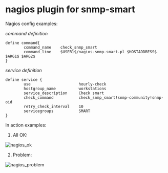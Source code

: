 # nagios plugin for snmp-smart

Nagios config examples:

_command definition_
```
define command{
        command_name    check_snmp_smart
        command_line    $USER1$/nagios-snmp-smart.pl $HOSTADDRESS$ $ARG1$ $ARG2$
}
```

_service definition_
```
define service {
        use                     hourly-check
        hostgroup_name          workstations
        service_description     Check smart
        check_command           check_snmp_smart!snmp-community!snmp-oid
        retry_check_interval    10
        servicegroups           SMART
}
```


In action examples:

1) All OK: 

![nagios_ok](https://github.com/sn-x/snmp-smart/raw/master/git-homepage/nagios_ok.png)

2) Problem:

![nagios_problem](https://github.com/sn-x/snmp-smart/raw/master/git-homepage/nagios_ok.png)

